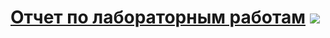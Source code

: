 # [Отчет по лабораторным работам](https://daniilshat.ru/) ![](https://github.com/ignatizi/PIS/wiki/Lab1/_edit) 
